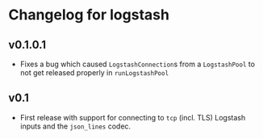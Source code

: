 # Changelog for logstash

## v0.1.0.1

- Fixes a bug which caused `LogstashConnection`s from a `LogstashPool` to not get released properly in `runLogstashPool`
## v0.1

- First release with support for connecting to `tcp` (incl. TLS) Logstash inputs and the `json_lines` codec.